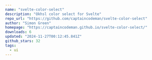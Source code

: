 ```yaml
---
name: "svelte-color-select"
description: "Okhsl color select for Svelte"
repo_url: "https://github.com/captaincodeman/svelte-color-select"
author: "Simon Green"
homepage: "https://captaincodeman.github.io/svelte-color-select/"
downloads: 6
updated: "2024-11-27T00:12:45.841Z"
github_stars: 32
tags: 
  - ui
---
```

